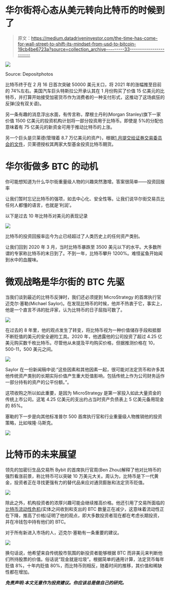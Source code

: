 # 华尔街将心态从美元转向比特币的时候到了

> 原文：<https://medium.datadriveninvestor.com/the-time-has-come-for-wall-street-to-shift-its-mindset-from-usd-to-bitcoin-19cb4be6723a?source=collection_archive---------33----------------------->

![](img/fa55de053c238389efd01be7805f24b1.png)

Source: Depositphotos

比特币终于在 2 月 16 日首次突破 50000 美元关口，将 2021 年的涨幅推至目前的 74%左右。美国汽车巨头特斯拉公开承认其在 1 月份购买了价值 15 亿美元的比特币，并打算开始接受加密货币作为消费者的一种支付形式，这推动了这场疯狂的反弹(没有双关语)。

另一条有趣的消息浮出水面，有传言称，摩根士丹利(Morgan Stanley)旗下一家价值 1500 亿美元的投资机构计划将一部分投资用于比特币。即使是 5%的分配也意味着有 75 亿美元的新资金可用于推动比特币的上涨。

另一个巨头是贝莱德(管理着 8.7 万亿美元的资产)，根据[1 月提交给证券交易委员会的文件](https://cointelegraph.com/news/blackrock-s-new-sec-filings-list-bitcoin-derivatives-as-possible-investment)，贝莱德授权其两家大型基金投资比特币期货。

# 华尔街做多 BTC 的动机

你可能想知道为什么华尔街重量级人物的兴趣突然激增。答案很简单——投资回报率

让我们暂时忘记比特币的强项，如去中心化、安全性等。让我们说华尔街交易员比任何人都懂的语言，也就是‘利润’。

以下是过去 10 年比特币对美元的表现记录

![](img/f40d9819d94585e7598329b4d047a175.png)

比特币的投资回报率迄今为止已经超过了人类历史上的任何资产类别。

让我们回到 2020 年 3 月，当时比特币暴跌至 3500 美元以下的水平。大多数所谓的专家称比特币的末日到了。不到一年，比特币攀升 1200%。难怪鲨鱼开始闻到水中的血腥味。

# 微观战略是华尔街的 BTC 先驱

当我们谈到最近的比特币反弹时，我们还必须提到 MicroStrategy 的首席执行官迈克尔·塞勒(Michael Saylor)。在发现比特币的时候，他并不热衷于它，事实上，他是一个直言不讳的批评家，认为比特币的日子屈指可数了。

![](img/f52a86ecf60cc703fd8b4a46e6195c1d.png)

在过去的 8 年里，他的观点发生了转变，将比特币视为一种价值储存手段和抵御不断贬值的美元的安全避险工具。2020 年，他透露他的公司投资了超过 4.25 亿美元购买数千枚比特币。尽管他从未提及平均购买价格，但据推测价格在 10，500-11，500 美元之间。

![](img/8c216349533021afc5087e3b85508953.png)

Saylor 在一份新闻稿中说:“这些因素和其他因素一起，很可能对法定货币和许多其他传统资产类别的长期实际价值产生重大贬值影响，包括传统上作为公司财务运作一部分持有的资产的公平份额。”。

这项收购之所以如此重要，是因为 MicroStrategy 是第一家投入如此大量资金的传统上市公司。这笔 4.25 亿美元的支出约占当时资产负债表上 5 亿美元备用现金的 85%。

塞勒的下一步是向其他标准普尔 500 首席执行官和行业重量级人物推销他的投资策略，比如埃隆·马斯克。

![](img/e3ed164a7a39eb4f79405d991ef879f0.png)

# 比特币的未来展望

领先的加密衍生品交易所 Bybit 的首席执行官周(Ben Zhou)解释了他对比特币的强烈看涨前景，称比特币可以突破 10 万美元大关。周认为，比特币是下一代黄金，投资者正在寻找更强有力的替代品来应对通货膨胀和法定货币贬值。

![](img/9e46df95b18573acefe4f4b75c9283eb.png)

除此之外，机构投资者的浓厚兴趣可能会继续推高价格。他还引用了交易所面临的[比特币流动性危机](https://blog.bybit.com/insights/the-weekly-recap-the-elon-effect/)(实体之间收到和支出的 BTC 数量正在减少，这意味着流动性正在下降，推高了价格)证明了他的观点，即大多数投资者现在都在考虑长期投资，并在冷钱包中持有他们的 BTC。

对于所有新进入市场的人，迈克尔·塞勒有一条重要的建议。

![](img/00e51004ec4019534c0e87dbca0b3ef0.png)

换句话说，他希望来自传统股市氛围的新投资者能够根据 BTC 而非美元来判断他们所持股票的价值。俗话说“现金就是垃圾”。根据简单的通用计算，法定货币每年贬值 8%，十年内贬值 80%，而比特币则相反，随着时间的推移，其价值和稀缺性都在增加。

***免责声明:本文无意作为投资建议。你应该总是做自己的研究。***